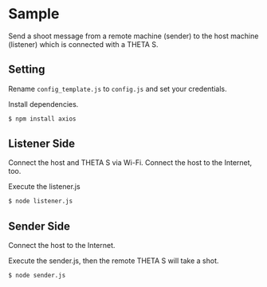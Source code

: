 # Sample

Send a shoot message from a remote machine (sender) to the host machine (listener) which is connected with a THETA S.

## Setting

Rename `config_template.js` to `config.js` and set your credentials.

Install dependencies.

```sh
$ npm install axios
```

## Listener Side

Connect the host and THETA S via Wi-Fi.
Connect the host to the Internet, too.

Execute the listener.js

```sh
$ node listener.js
```

## Sender Side

Connect the host to the Internet.

Execute the sender.js, then the remote THETA S will take a shot.

```sh
$ node sender.js
```
